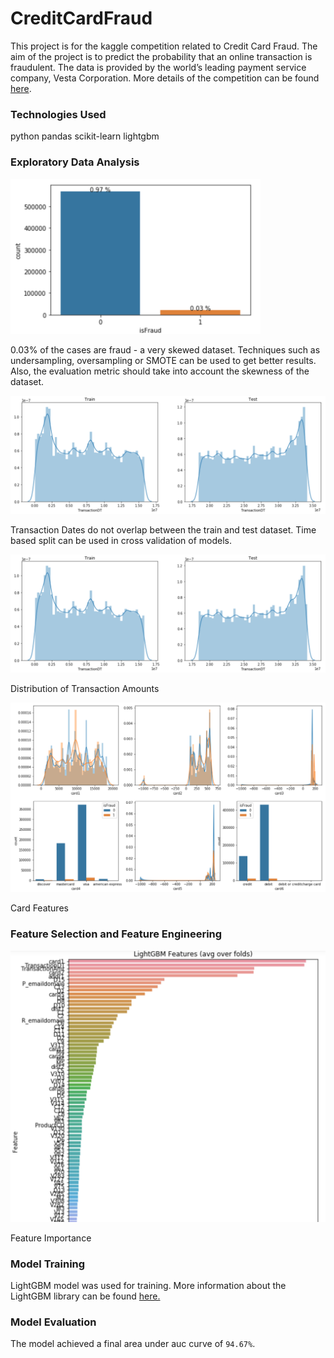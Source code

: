 # CreditCardFraud
 This project is for the kaggle competition related to Credit Card Fraud. The aim of the project is to predict the probability that an online transaction is fraudulent. The data is provided by the world’s leading payment service company, Vesta Corporation. More details of the competition can be found [here](https://www.kaggle.com/c/ieee-fraud-detection/). 

 ### Technologies Used
 python
 pandas
 scikit-learn
 lightgbm

### Exploratory Data Analysis
<img src="target.png" width="400px">

0.03% of the cases are fraud - a very skewed dataset. Techniques such as undersampling, oversampling or SMOTE can be used to get better results. Also, the evaluation metric should take into account the skewness of the dataset.

<img src="transactiondt.png" width="600px">

Transaction Dates do not overlap between the train and test dataset. Time based split can be used in cross validation of models.

<img src="transactiondt.png" width="600px">

Distribution of Transaction Amounts

<img src="cardfeatures.png" width="600px">

Card Features

### Feature Selection and Feature Engineering

<img src="featureimportance.png" width="600px">

Feature Importance

### Model Training
LightGBM model was used for training. More information about the LightGBM library can be found [here.](https://github.com/microsoft/LightGBM)


### Model Evaluation
The model achieved a final area under auc curve of `94.67%`.
